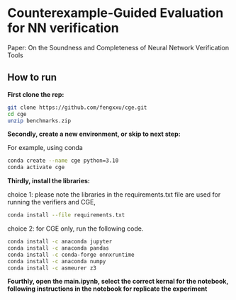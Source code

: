 # Counterexample-Guided  Evaluation for NN verification

Paper: On the Soundness and Completeness of Neural Network Verification Tools


## How to run

**First clone the rep:**
```bash
git clone https://github.com/fengxxu/cge.git
cd cge
unzip benchmarks.zip
```
**Secondly, create a new environment, or skip to next step:**

For example, using conda

```bash
conda create --name cge python=3.10
conda activate cge
```

**Thirdly, install the libraries:**

choice 1: please note the libraries in the requirements.txt file are used for running the verifiers and CGE, 
```bash
conda install --file requirements.txt
```
choice 2: for CGE only, run the following code.
```bash
conda install -c anaconda jupyter
conda install -c anaconda pandas
conda install -c conda-forge onnxruntime
conda install -c anaconda numpy
conda install -c asmeurer z3
```
**Fourthly, open the main.ipynb, select the correct kernal for the notebook, following instructions in the notebook for replicate the experiment**

